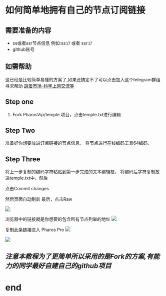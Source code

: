 # 如何简单地拥有自己的节点订阅链接
## 需要准备的内容
 * ss或者ssr节点信息 例如:ss:// 或者 ssr://
 * github账号

## 如需帮助
这已经是比较简单易懂的方案了,如果还搞定不了可以点击加入这个telegram群组寻求帮助
[跳蚤市场-科学上网交流等](https://t.me/PharosMarketShopping)
 
## Step one
 
1. Fork PharosVip/temple 项目，点击temple.txt进行编辑

## Step Two

准备好你想要放进订阅链接的节点信息，
将节点进行在线编码工具64编码，

## Step Three

将上一步复制的编码字符粘贴到第一步完成的文本编辑框，
将编码后字符复制放进temple.txt中，然后

点击Commit changes

然后页面自动刷新
最后，点击Raw 

![](https://raw.githubusercontent.com/ChrisPzzz/temple/master/10.jpg)

浏览器中的链接就是你想要的包含所有节点列举的地址
![](https://raw.githubusercontent.com/ChrisPzzz/temple/master/11.jpg)



复制此条链接进入 Pharos Pro
![](https://raw.githubusercontent.com/ChrisPzzz/temple/master/12.jpg)

![](https://raw.githubusercontent.com/ChrisPzzz/temple/master/13.jpg)


## *注意本教程为了更简单所以采用的是Fork的方案,有能力的同学最好自建自己的github项目*

# end







 
 

